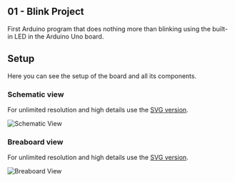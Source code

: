 ## 01 - Blink Project
First Arduino program that does nothing more than blinking using the built-in LED
in the Arduino Uno board.
## Setup
Here you can see the setup of the board and all its components.
### Schematic view
For unlimited resolution and high details use the [SVG version][schematic-svg].

![Schematic View][schematic]
### Breaboard view
For unlimited resolution and high details use the [SVG version][breadboard-svg].

![Breaboard View][breadboard]

[schematic]: Blink_schematic.png
[schematic-svg]: Blink_schematic.svg
[breadboard]: Blink_breadboard.png
[breadboard-svg]: Blink_breadboard.svg